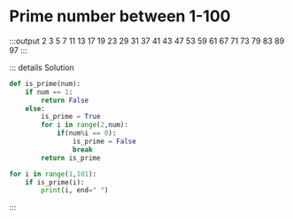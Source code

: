 # Prime number between 1-100

:::output
2 3 5 7 11 13 17 19 23 29 31 37 41 43 47 53 59 61 67 71 73 79 83 89 97 
:::


::: details Solution
```py
def is_prime(num):
    if num == 1:
        return False
    else:
        is_prime = True
        for i in range(2,num):
            if(num%i == 0):
                is_prime = False
                break
        return is_prime

for i in range(1,101):
    if is_prime(i):
        print(i, end=" ")
```
:::